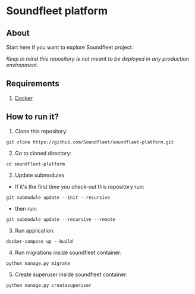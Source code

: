 # Soundfleet platform

## About

Start here if you want to explore Soundfleet project.

_Keep in mind  this repository is not meant to be deployed in any production environment._

## Requirements
1. [Docker](https://docs.docker.com/install/)

## How to run it?
1. Clone this repository:
```shell
git clone https://github.com/Soundfleet/soundfleet-platform.git
```
2. Go to cloned directory:
```shell
cd soundfleet-platform
```
2. Update submodules
* If it's the first time you check-out this repository run:
```shell
git submodule update --init --recursive
```
* then run:
```shell
git submodule update --recursive --remote
```
3. Run application:
```shell
docker-compose up --build
```
4. Run migrations inside soundfleet container:
```shell
python manage.py migrate
```
5. Create superuser inside soundfleet container:
```shell
python manage.py createsuperuser
```